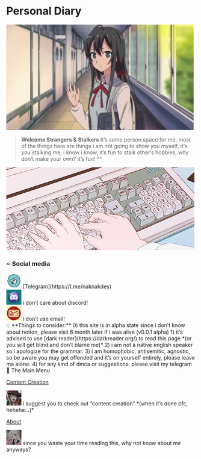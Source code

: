 # Personal Diary

![68747470733a2f2f73332e616d617a6f6e6177732e636f6d2f776174747061642d6d656469612d736572766963652f53746f7279496d6167652f33524144694a4c784b37426e62513d3d2d313139393639333535322e313664396238363463613765336630613137353036363234333435382e676966.gif](Personal%20Diary%20c01f4f2c6963418cba7004c2765224dd/68747470733a2f2f73332e616d617a6f6e6177732e636f6d2f776174747061642d6d656469612d736572766963652f53746f7279496d6167652f33524144694a4c784b37426e62513d3d2d313139393639333535322e313664396238363463613765336630613137353036363234333435382e676966.gif)

> ****Welcome Strangers & Stalkers****
It’s some person space for me, most of the things here are things i am not going to show you myself, it’s you stalking me, i know i know, it’s fun to stalk other’s hobbies, why don’t make your own? it’s fun! ^^
> 

![Personal%20Diary%20c01f4f2c6963418cba7004c2765224dd/caca1.gif](Personal%20Diary%20c01f4f2c6963418cba7004c2765224dd/caca1.gif)

### ~ Social media

<aside>
<img src="Personal%20Diary%20c01f4f2c6963418cba7004c2765224dd/155408b4c600709231c23f061c858223.jpg" alt="Personal%20Diary%20c01f4f2c6963418cba7004c2765224dd/155408b4c600709231c23f061c858223.jpg" width="40px" /> [Telegram](https://t.me/naknakdes)

</aside>

<aside>
<img src="Personal%20Diary%20c01f4f2c6963418cba7004c2765224dd/48167d7b753676c953c8a3431210c263.jpg" alt="Personal%20Diary%20c01f4f2c6963418cba7004c2765224dd/48167d7b753676c953c8a3431210c263.jpg" width="40px" /> i don’t care about discord!

</aside>

<aside>
<img src="Personal%20Diary%20c01f4f2c6963418cba7004c2765224dd/image_proxy_(2).jpeg" alt="Personal%20Diary%20c01f4f2c6963418cba7004c2765224dd/image_proxy_(2).jpeg" width="40px" /> i don’t use email!

</aside>

<aside>
💡 **Things to consider:**
0) this site is in alpha state since i don’t know about notion, please visit 6 month later if i was alive (v0.0.1 alpha)
1) it’s advised to use [dark reader](https://darkreader.org/) to read this page *(or you will get blind and don’t blame me)*
2) i am not a native english speaker so i apologize for the grammar.
3) i am homophobic, antisemitic, agnostic, so be aware you may get offended and it’s on yourself entirely, please leave me alone.
4) for any kind of dmca or suggestions, please visit my telegram

</aside>

<aside>
🌌 The Main Menu

[Content Creation](Personal%20Diary%20c01f4f2c6963418cba7004c2765224dd/Content%20Creation%20a11334deb7d94bf8b076c62c7f70c060.md)

<aside>
<img src="Personal%20Diary%20c01f4f2c6963418cba7004c2765224dd/download.jpeg" alt="Personal%20Diary%20c01f4f2c6963418cba7004c2765224dd/download.jpeg" width="40px" /> i suggest you to check out “content creation” *(when it’s done ofc, hehehe…)*

</aside>

[About](Personal%20Diary%20c01f4f2c6963418cba7004c2765224dd/About%205d9aab2d64144e13ac085b9e737f647a.md)

<aside>
<img src="Personal%20Diary%20c01f4f2c6963418cba7004c2765224dd/images.jpeg" alt="Personal%20Diary%20c01f4f2c6963418cba7004c2765224dd/images.jpeg" width="40px" /> since you waste your time reading this, why not know about me anyways?

</aside>

</aside>